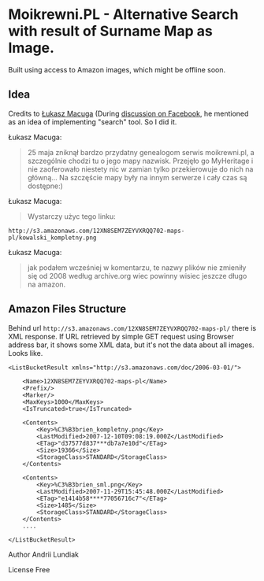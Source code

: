 Moikrewni.PL - Alternative Search with result of Surname Map as Image.
===
Built using access to Amazon images, which might be offline soon.


## Idea
Credits to [Łukasz Macuga](https://www.facebook.com/MacugaLukasz) 
(During [discussion on Facebook](https://www.facebook.com/groups/GenealogiaGenetyczna/permalink/832519463604318/), he mentioned as an idea of implementing "search" tool. So I did it.

Łukasz Macuga:
> 25 maja zniknął bardzo przydatny genealogom serwis moikrewni.pl, a szczególnie chodzi tu o jego mapy nazwisk. Przejęło go MyHeritage i nie zaoferowało niestety nic w zamian tylko przekierowuje do nich na główną...
Na szczęście mapy były na innym serwerze i cały czas są dostępne:)

Łukasz Macuga:
> Wystarczy użyc tego linku:

```
http://s3.amazonaws.com/12XN8SEM7ZEYVXRQQ702-maps-pl/kowalski_kompletny.png
```

Łukasz Macuga:
> jak podałem wcześniej w komentarzu, te nazwy plików nie zmieniły się od 2008 według archive.org wiec powinny wisiec jeszcze długo na amazon.


## Amazon Files Structure

Behind url `http://s3.amazonaws.com/12XN8SEM7ZEYVXRQQ702-maps-pl/` there is XML response. 
If URL retrieved by simple GET request using Browser address bar, it shows some XML data, but it's not the data about all images. Looks like.

```
<ListBucketResult xmlns="http://s3.amazonaws.com/doc/2006-03-01/">
    
    <Name>12XN8SEM7ZEYVXRQQ702-maps-pl</Name>
    <Prefix/>
    <Marker/>
    <MaxKeys>1000</MaxKeys>
    <IsTruncated>true</IsTruncated>
    
    <Contents>
        <Key>%C3%B3brien_kompletny.png</Key>
        <LastModified>2007-12-10T09:08:19.000Z</LastModified>
        <ETag>"d37577d837***db7a7e10d"</ETag>
        <Size>19366</Size>
        <StorageClass>STANDARD</StorageClass>
    </Contents>

    <Contents>
        <Key>%C3%B3brien_sml.png</Key>
        <LastModified>2007-11-29T15:45:48.000Z</LastModified>
        <ETag>"e1414b58****77056716c7"</ETag>
        <Size>1485</Size>
        <StorageClass>STANDARD</StorageClass>
    </Contents>
    ....

</ListBucketResult>
```

Author
Andrii Lundiak

License 
Free